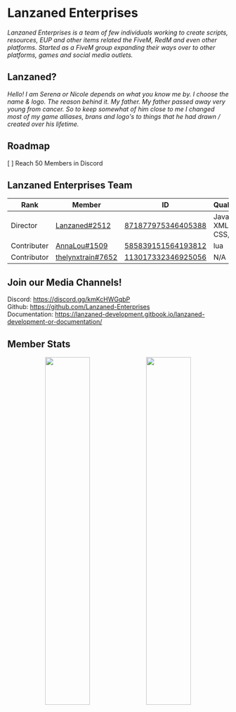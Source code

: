 # Lanzaned Enterprises
*Lanzaned Enterprises is a team of few individuals working to create scripts, resources, EUP and other items related the FiveM, RedM and even other platforms. Started as a FiveM group expanding their ways over to other platforms, games and social media outlets.*

## Lanzaned?
*Hello! I am Serena or Nicole depends on what you know me by. I choose the name & logo. The reason behind it. My father. My father passed away very young from cancer. So to keep somewhat of him close to me I changed most of my game alliases, brans and logo's to things that he had drawn / created over his lifetime.*

## Roadmap
[ ] Reach 50 Members in Discord

## Lanzaned Enterprises Team
|  Rank       |  Member       | ID                 | Qualifications                       |
|----         |----           |----                |----                                  |
| Director    | [Lanzaned#2512](https://discordapp.com/users/871877975346405388) | [871877975346405388](https://discordapp.com/users/871877975346405388) | Javascript, XML, HTML, CSS, lua, SQL |
| Contributer | [AnnaLou#1509](https://discordapp.com/users/585839151564193812) | [585839151564193812](https://discordapp.com/users/585839151564193812) | lua |
| Contributor    | [thelynxtrain#7652](https://discordapp.com/users/113017332346925056) | [113017332346925056](https://discordapp.com/users/113017332346925056) | N/A |

## Join our Media Channels!
Discord: https://discord.gg/kmKcHWGqbP<br>
Github: https://github.com/Lanzaned-Enterprises<br>
Documentation: https://lanzaned-development.gitbook.io/lanzaned-development-or-documentation/

## Member Stats
<div align="center">

<a href="https://discord.lanzaned.com/"><img width="45%" src="https://github-readme-stats.vercel.app/api?username=SerenaKing&layout=compact&theme=react&hide_border=true&show_icons=true"/></a>
<a href="https://discord.lanzaned.com/"><img width="45%" src="https://github-readme-stats.vercel.app/api?username=Annalouu&layout=compact&theme=react&hide_border=true&show_icons=true"/></a>

</div>

